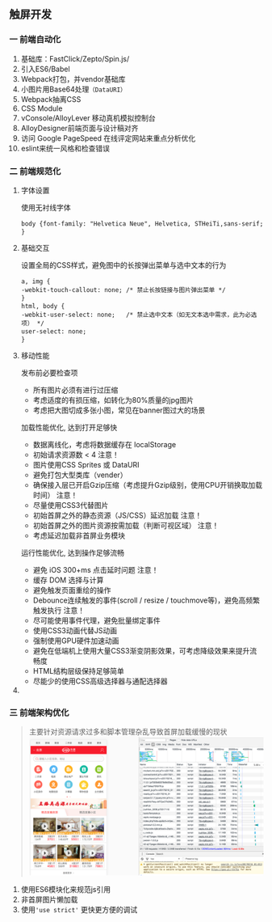 ## 触屏开发

### 一 前端自动化

1. 基础库：FastClick/Zepto/Spin.js/
2. 引入ES6/Babel
3. Webpack打包，并vendor基础库
4. 小图片用Base64处理`（DataURI）`
5. Webpack抽离CSS
6. CSS Module
7. vConsole/AlloyLever 移动真机模拟控制台
8. AlloyDesigner前端页面与设计稿对齐
9. 访问 Google PageSpeed 在线评定网站来重点分析优化
10. eslint来统一风格和检查错误

### 二 前端规范化

1. 字体设置

	使用无衬线字体  
	```
	body {font-family: "Helvetica Neue", Helvetica, STHeiTi,sans-serif;
	}
	```
	
2. 基础交互

	设置全局的CSS样式，避免图中的长按弹出菜单与选中文本的行为  
	```
	a, img {
    -webkit-touch-callout: none; /* 禁止长按链接与图片弹出菜单 */
    }
	html, body {
	-webkit-user-select: none;   /* 禁止选中文本（如无文本选中需求，此为必选项） */
	user-select: none;
    }
    ```
    
3. 移动性能

	发布前必要检查项
	
	- 所有图片必须有进行过压缩  
	- 考虑适度的有损压缩，如转化为80%质量的jpg图片  
	- 考虑把大图切成多张小图，常见在banner图过大的场景
	
	加载性能优化, 达到打开足够快
	
	- 数据离线化，考虑将数据缓存在 localStorage
	- 初始请求资源数 < 4 注意！
	- 图片使用CSS Sprites 或 DataURI
	- 避免打包大型类库（vender）
	- 确保接入层已开启Gzip压缩（考虑提升Gzip级别，使用CPU开销换取加载时间） 注意！
	- 尽量使用CSS3代替图片
	- 初始首屏之外的静态资源（JS/CSS）延迟加载 注意！
	- 初始首屏之外的图片资源按需加载（判断可视区域） 注意！
	- 考虑延迟加载非首屏业务模块
	
	运行性能优化, 达到操作足够流畅
	
	- 避免 iOS 300+ms 点击延时问题 注意！
	- 缓存 DOM 选择与计算
	- 避免触发页面重绘的操作
	- Debounce连续触发的事件(scroll / resize / touchmove等)，避免高频繁触发执行 注意！
	- 尽可能使用事件代理，避免批量绑定事件
	- 使用CSS3动画代替JS动画
	- 强制使用GPU硬件加速动画
	- 避免在低端机上使用大量CSS3渐变阴影效果，可考虑降级效果来提升流畅度
	- HTML结构层级保持足够简单
	- 尽能少的使用CSS高级选择器与通配选择器

4.   

### 三 前端架构优化

> 主要针对资源请求过多和脚本管理杂乱导致首屏加载缓慢的现状
> ![request](./doc/img/request.png)

1. 使用ES6模块化来规范js引用
2. 非首屏图片懒加载
3. 使用`'use strict'` 更快更方便的调试